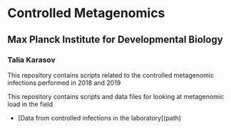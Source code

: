 # Controlled Metagenomics
## Max Planck Institute for Developmental Biology
### Talia Karasov
This repository contains scripts related to the controlled metagenomic infections performed in 2018 and 2019

This repository contains scripts and data files for looking at metagenomic load in the field
* [Data from controlled infections in the laboratory[(path)
